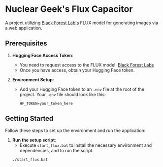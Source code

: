 # Nuclear Geek's Flux Capacitor

A project utilizing [Black Forest Lab's](https://blackforestlabs.ai/) FLUX model for generating images via a web application.

## Prerequisites

1. **Hugging Face Access Token**:
   - You need to request access to the FLUX model: [Black Forest Labs](https://huggingface.co/black-forest-labs/FLUX.1-dev)
   - Once you have access, obtain your Hugging Face token.

2. **Environment Setup**:
   - Add your Hugging Face token to an `.env` file at the root of the project. Your `.env` file should look like this:
     ```
     HF_TOKEN=your_token_here
     ```

## Getting Started

Follow these steps to set up the environment and run the application:

1. **Run the setup script**:
   - Execute `start_flux.bat` to install the necessary environment and dependencies, and to run the script.
   ```plaintext
   ./start_flux.bat